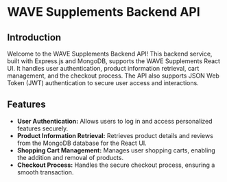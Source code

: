 # WAVE Supplements Backend API

## Introduction
Welcome to the WAVE Supplements Backend API! This backend service, built with Express.js and MongoDB, supports the WAVE Supplements React UI. It handles user authentication, product information retrieval, cart management, and the checkout process. The API also supports JSON Web Token (JWT) authentication to secure user access and interactions.

## Features
- **User Authentication:** Allows users to log in and access personalized features securely.
- **Product Information Retrieval:** Retrieves product details and reviews from the MongoDB database for the React UI.
- **Shopping Cart Management:** Manages user shopping carts, enabling the addition and removal of products.
- **Checkout Process:** Handles the secure checkout process, ensuring a smooth transaction.

